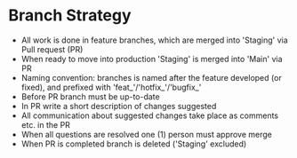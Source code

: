 # Branch Strategy
- All work is done in feature branches, which are merged into 'Staging' via Pull request (PR)
- When ready to move into production 'Staging' is merged into 'Main' via PR
- Naming convention: branches is named after the feature developed (or fixed), and prefixed with 'feat_'/'hotfix_'/'bugfix_'
- Before PR branch must be up-to-date
- In PR write a short description of changes suggested
- All communication about suggested changes take place as comments etc. in the PR
- When all questions are resolved one (1) person must approve merge
- When PR is completed branch is deleted ('Staging' excluded)
